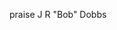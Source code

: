 praise J R "Bob" Dobbs 

<!---
omistaja-omistaja/omistaja-omistaja is a ✨ special ✨ repository because its `README.md` (this file) appears on your GitHub profile.
You can click the Preview link to take a look at your changes.
--->
